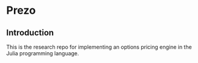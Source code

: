 # Prezo


## Introduction

This is the research repo for implementing an options pricing engine in
the Julia programming language.
